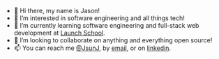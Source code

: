 - 👋  Hi there, my name is Jason!
- 👀  I’m interested in software engineering and all things tech!
- 🌱  I’m currently learning software engineering and full-stack web development at [Launch School](https://launchschool.com/).
- 💞️  I’m looking to collaborate on anything and everything open source!
- 📫  You can reach me [@JsunJ](https://github.com/JsunJ), by [email](mailto:jasonjabarjones@gmail.com), or on [linkedin](https://www.linkedin.com/in/jasonjabarjones/).

<!---
JsunJ/JsunJ is a ✨ special ✨ repository because its `README.md` (this file) appears on your GitHub profile.
You can click the Preview link to take a look at your changes.
--->
